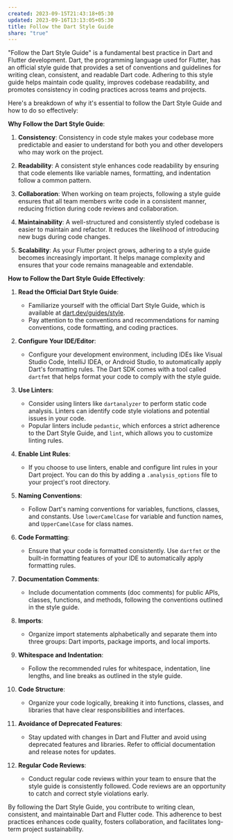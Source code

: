 ```yaml
---
created: 2023-09-15T21:43:18+05:30
updated: 2023-09-16T13:13:05+05:30
title: Follow the Dart Style Guide
share: "true"
---
```


"Follow the Dart Style Guide" is a fundamental best practice in Dart and Flutter development. Dart, the programming language used for Flutter, has an official style guide that provides a set of conventions and guidelines for writing clean, consistent, and readable Dart code. Adhering to this style guide helps maintain code quality, improves codebase readability, and promotes consistency in coding practices across teams and projects.

Here's a breakdown of why it's essential to follow the Dart Style Guide and how to do so effectively:

**Why Follow the Dart Style Guide**:

1. **Consistency**: Consistency in code style makes your codebase more predictable and easier to understand for both you and other developers who may work on the project.

2. **Readability**: A consistent style enhances code readability by ensuring that code elements like variable names, formatting, and indentation follow a common pattern.

3. **Collaboration**: When working on team projects, following a style guide ensures that all team members write code in a consistent manner, reducing friction during code reviews and collaboration.

4. **Maintainability**: A well-structured and consistently styled codebase is easier to maintain and refactor. It reduces the likelihood of introducing new bugs during code changes.

5. **Scalability**: As your Flutter project grows, adhering to a style guide becomes increasingly important. It helps manage complexity and ensures that your code remains manageable and extendable.

**How to Follow the Dart Style Guide Effectively**:

1. **Read the Official Dart Style Guide**:
   - Familiarize yourself with the official Dart Style Guide, which is available at [dart.dev/guides/style](https://dart.dev/guides/style).
   - Pay attention to the conventions and recommendations for naming conventions, code formatting, and coding practices.

2. **Configure Your IDE/Editor**:
   - Configure your development environment, including IDEs like Visual Studio Code, IntelliJ IDEA, or Android Studio, to automatically apply Dart's formatting rules. The Dart SDK comes with a tool called `dartfmt` that helps format your code to comply with the style guide.

3. **Use Linters**:
   - Consider using linters like `dartanalyzer` to perform static code analysis. Linters can identify code style violations and potential issues in your code.
   - Popular linters include `pedantic`, which enforces a strict adherence to the Dart Style Guide, and `lint`, which allows you to customize linting rules.

4. **Enable Lint Rules**:
   - If you choose to use linters, enable and configure lint rules in your Dart project. You can do this by adding a `.analysis_options` file to your project's root directory.

5. **Naming Conventions**:
   - Follow Dart's naming conventions for variables, functions, classes, and constants. Use `lowerCamelCase` for variable and function names, and `UpperCamelCase` for class names.

6. **Code Formatting**:
   - Ensure that your code is formatted consistently. Use `dartfmt` or the built-in formatting features of your IDE to automatically apply formatting rules.

7. **Documentation Comments**:
   - Include documentation comments (doc comments) for public APIs, classes, functions, and methods, following the conventions outlined in the style guide.

8. **Imports**:
   - Organize import statements alphabetically and separate them into three groups: Dart imports, package imports, and local imports.

9. **Whitespace and Indentation**:
   - Follow the recommended rules for whitespace, indentation, line lengths, and line breaks as outlined in the style guide.

10. **Code Structure**:
    - Organize your code logically, breaking it into functions, classes, and libraries that have clear responsibilities and interfaces.

11. **Avoidance of Deprecated Features**:
    - Stay updated with changes in Dart and Flutter and avoid using deprecated features and libraries. Refer to official documentation and release notes for updates.

12. **Regular Code Reviews**:
    - Conduct regular code reviews within your team to ensure that the style guide is consistently followed. Code reviews are an opportunity to catch and correct style violations early.

By following the Dart Style Guide, you contribute to writing clean, consistent, and maintainable Dart and Flutter code. This adherence to best practices enhances code quality, fosters collaboration, and facilitates long-term project sustainability.